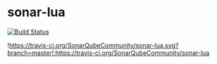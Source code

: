 # sonar-lua

[![Build Status](https://travis-ci.org/SonarQubeCommunity/sonar-lua.svg?branch=master)](https://travis-ci.org/SonarQubeCommunity/sonar-lua)

!https://travis-ci.org/SonarQubeCommunity/sonar-lua.svg?branch=master!:https://travis-ci.org/SonarQubeCommunity/sonar-lua
